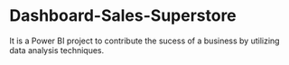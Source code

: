 # Dashboard-Sales-Superstore
It is a Power BI project to contribute the sucess of a business by utilizing data analysis techniques.
